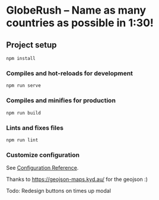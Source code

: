 #  GlobeRush – Name as many countries as possible in 1:30!

## Project setup
```
npm install
```

### Compiles and hot-reloads for development
```
npm run serve
```

### Compiles and minifies for production
```
npm run build
```

### Lints and fixes files
```
npm run lint
```

### Customize configuration
See [Configuration Reference](https://cli.vuejs.org/config/).

Thanks to https://geojson-maps.kyd.au/ for the geojson :)

Todo:
Redesign buttons on times up modal
